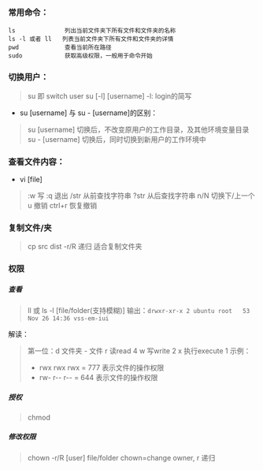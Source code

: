 ### 常用命令：
```
ls              列出当前文件夹下所有文件和文件夹的名称
ls -l 或者 ll   列表当前文件夹下所有文件和文件夹的详情
pwd             查看当前所在路径
sudo            获取高级权限，一般用于命令开始
```

### 切换用户：
> su 即 switch user
> su [-l] [username]      -l: login的简写
* su [username] 与 su - [username]的区别：
> su [username] 切换后，不改变原用户的工作目录，及其他环境变量目录
> su - [username] 切换后，同时切换到新用户的工作环境中

### 查看文件内容：
* vi [file]
> :w    写
> :q    退出
> /str  从前查找字符串
> ?str  从后查找字符串
> n/N   切换下/上一个
> u     撤销
> ctrl+r    恢复撤销

### 复制文件/夹
> cp src dist
> -r/R  递归    适合复制文件夹

### 权限
##### 查看
> ll 或 ls -l [file/folder(支持模糊)]
> 输出：`drwxr-xr-x 2 ubuntu root   53 Nov 26 14:36 vss-em-iui`

解读：
> 第一位：d 文件夹 - 文件
> r 读read      4
> w 写write     2
> x 执行execute 1
示例：
> - rwx rwx rwx = 777   表示文件的操作权限
> - rw- r-- r-- = 644   表示文件的操作权限

##### 授权
> chmod 

##### 修改权限
> chown -r/R [user] file/folder     chown=change owner, r 递归

